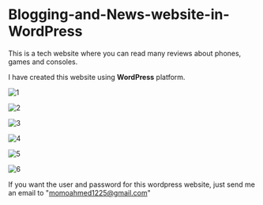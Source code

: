 # Blogging-and-News-website-in-WordPress
This is a tech website where you can read many reviews about phones, games and consoles.

I have created this website using **WordPress** platform.

![1](https://user-images.githubusercontent.com/32971941/64816832-cc47f280-d5a8-11e9-8561-c3a972c5c0db.PNG)


![2](https://user-images.githubusercontent.com/32971941/64816833-cc47f280-d5a8-11e9-8b0c-5d669d7bf444.PNG)


![3](https://user-images.githubusercontent.com/32971941/64816834-cc47f280-d5a8-11e9-90fa-cc411e1f0a33.PNG)


![4](https://user-images.githubusercontent.com/32971941/64816835-cc47f280-d5a8-11e9-9ef8-1a1a60cb61a7.PNG)


![5](https://user-images.githubusercontent.com/32971941/64816938-03b69f00-d5a9-11e9-99d9-9c43f30da286.PNG)


![6](https://user-images.githubusercontent.com/32971941/64816831-cbaf5c00-d5a8-11e9-9c99-ade30e91bcfc.PNG)


If you want the user and password for this wordpress website, just send me an email to "momoahmed1225@gmail.com"
